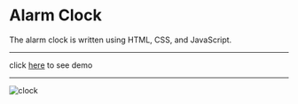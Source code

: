 # Alarm Clock

The alarm clock is written using HTML, CSS, and JavaScript.

---
click [here](https://amiryar6391.github.io/alarm-clock/) to see demo

---
![clock](./asset/image/10577619_142.jpg)
